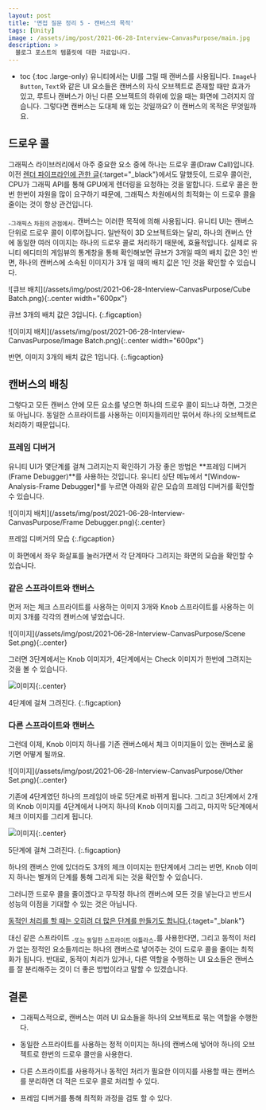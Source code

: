 ```yaml
---
layout: post
title: '면접 질문 정리 5 - 캔버스의 목적'
tags: [Unity]
image : /assets/img/post/2021-06-28-Interview-CanvasPurpose/main.jpg
description: >
  블로그 포스트의 템플릿에 대한 자료입니다.
---
```


* toc
{:toc .large-only}
유니티에서는 UI를 그릴 때 캔버스를 사용됩니다. `Image`나 `Button`, `Text`와 같은 UI 요소들은 캔버스의 자식 오브젝트로 존재할 때만 효과가 있고, 루트나 캔버스가 아닌 다른 오브젝트의 하위에 있을 때는 화면에 그려지지 않습니다. 그렇다면 캔버스는 도대체 왜 있는 것일까요? 이 캔버스의 목적은 무엇일까요.

## 드로우 콜

그래픽스 라이브러리에서 아주 중요한 요소 중에 하나는 드로우 콜(Draw Call)입니다. 이전 [렌더 파이프라인에 관한 글](https://leehs27.github.io/programming/2021-06-11-Interview-Renderpipeline/){:target="_black"}에서도 말했듯이, 드로우 콜이란, CPU가 그래픽 API를 통해 GPU에게 렌더링을 요청하는 것을 말합니다. 드로우 콜은 한번 한번이 자원을 많이 요구하기 때문에, 그래픽스 차원에서의 최적화는 이 드로우 콜을 줄이는 것이 항상 관건입니다. 

<sub>-그래픽스 차원의 관점에서-</sub> 캔버스는 이러한 목적에 의해 사용됩니다. 유니티 UI는 캔버스 단위로 드로우 콜이 이루어집니다. 일반적이 3D 오브젝트와는 달리, 하나의 캔버스 안에 동일한 여러 이미지는 하나의 드로우 콜로 처리하기 때문에, 효율적입니다. 실제로 유니티 에디터의 게임뷰의 통계창을 통해 확인해보면 큐브가 3개일 때의 배치 값은 3인 반면, 하나의 캔버스에 소속된 이미지가 3개 일 때의 배치 값은 1인 것을 확인할 수 있습니다. 

![큐브 배치](/assets/img/post/2021-06-28-Interview-CanvasPurpose/Cube Batch.png){:.center width="600px"}

큐브 3개의 배치 값은 3입니다.
{:.figcaption}

![이미지 배치](/assets/img/post/2021-06-28-Interview-CanvasPurpose/Image Batch.png){:.center width="600px"}

반면, 이미지 3개의 배치 값은 1입니다.
{:.figcaption}

## 캔버스의 배칭

그렇다고 모든 캔버스 안에 모든 요소를 넣으면 하나의 드로우 콜이 되느냐 하면, 그것은 또 아닙니다. 동일한 스프라이트를 사용하는 이미지들끼리만 묶어서 하나의 오브젝트로 처리하기 때문입니다. 

### 프레임 디버거

유니티 UI가 몇단계를 걸쳐 그려지는지 확인하기 가장 좋은 방법은 **프레임 디버거(Frame Debugger)**를 사용하는 것입니다. 유니티 상단 메뉴에서 *[Window-Analysis-Frame Debugger]*를 누르면 아래와 같은 모습의 프레임 디버거를 확인할 수 있습니다. 

![이미지 배치](/assets/img/post/2021-06-28-Interview-CanvasPurpose/Frame Debugger.png){:.center}

프레임 디버거의 모습
{:.figcaption}

이 화면에서 좌우 화살표를 눌러가면서 각 단계마다 그려지는 화면의 모습을 확인할 수 있습니다. 

### 같은 스프라이트와 캔버스

먼저 저는 체크 스프라이트를 사용하는 이미지 3개와 Knob 스프라이트를 사용하는 이미지 3개를 각각의 캔버스에 넣었습니다. 

![이미지](/assets/img/post/2021-06-28-Interview-CanvasPurpose/Scene Set.png){:.center}

그러면 3단계에서는 Knob 이미지가, 4단계에서는 Check 이미지가 한번에 그려지는 것을 볼 수 있습니다. 

![이미지](/assets/img/post/2021-06-28-Interview-CanvasPurpose/4frame.gif){:.center}

4단계에 걸쳐 그려진다.
{:.figcaption}



### 다른 스프라이트와 캔버스

그런데 이제, Knob 이미지 하나를 기존 캔버스에서 체크 이미지들이 있는 캔버스로 옮기면 어떻게 될까요.

![이미지](/assets/img/post/2021-06-28-Interview-CanvasPurpose/Other Set.png){:.center}

기존에 4단계였던 하나의 프레임이 바로 5단계로 바뀌게 됩니다. 그리고 3단계에서 2개의 Knob 이미지를 4단계에서 나머지 하나의 Knob 이미지를 그리고, 마지막 5단계에서 체크 이미지를 그리게 됩니다.

![이미지](/assets/img/post/2021-06-28-Interview-CanvasPurpose/5frame.gif){:.center}

5단계에 걸쳐 그려진다.
{:.figcaption}

하나의 캔버스 안에 있더라도 3개의 체크 이미지는 한단계에서 그리는 반면, Knob 이미지 하나는 별개의 단계를 통해 그리게 되는 것을 확인할 수 있습니다. 

그러니깐 드로우 콜을 줄이겠다고 무작정 하나의 캔버스에 모든 것을 넣는다고 반드시 성능의 이점을 기대할 수 있는 것은 아닙니다.

[동적인 처리를 할 때는 오히려 더 많은 단계를 만들기도 합니다.](https://wergia.tistory.com/205){:taget="_blank"} 

대신 같은 스프라이트 <sub>-또는 동일한 스프라이트 아틀라스-</sub>를 사용한다면, 그리고 동적이 처리가 없는 정적인 요소들끼리는 하나의 캔버스로 넣어주는 것이 드로우 콜을 줄이는 최적화가 됩니다. 
반대로, 동적이 처리가 있거나, 다른 역할을 수행하는 UI 요소들은 캔버스를 잘 분리해주는 것이 더 좋은 방법이라고 말할 수 있겠습니다.


## 결론

- 그래픽스적으로, 캔버스는 여러 UI 요소들을 하나의 오브젝트로 묶는 역할을 수행한다.

- 동일한 스프라이트를 사용하는 정적 이미지는 하나의 캔버스에 넣어야 하나의 오브젝트로 한번의 드로우 콜만을 사용한다. 
- 다른 스프라이트를 사용하거나 동적인 처리가 필요한 이미지를 사용할 때는 캔버스를 분리하면 더 적은 드로우 콜로 처리할 수 있다.
- 프레임 디버거를 통해 최적화 과정을 검토 할 수 있다. 